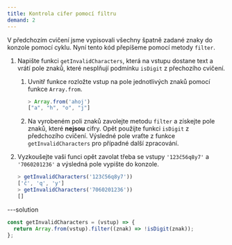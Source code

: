 ```yaml
---
title: Kontrola cifer pomocí filtru
demand: 2
---
```


V předchozím cvičení jsme vypisovali všechny špatně zadané znaky do konzole pomocí cyklu. Nyní tento kód přepíšeme pomocí metody `filter`.

1. Napište funkci `getInvalidCharacters`, která na vstupu dostane text a vrátí pole znaků, které nesplňují podmínku `isDigit` z přechozího cvičení.

   1. Uvnitř funkce rozložte vstup na pole jednotlivých znaků pomocí funkce `Array.from`.

      ```js
      > Array.from('ahoj')
      ["a", "h", "o", "j"]
      ```

   1. Na vyrobeném poli znaků zavolejte metodu `filter` a získejte pole znaků, které **nejsou** cifry. Opět použijte funkci `isDigit` z předchozího cvičení. Výsledné pole vraťte z funkce `getInvalidCharacters` pro případné další zpracování.

1. Vyzkoušejte vaši funci opět zavolat třeba se vstupy `'123č56q8y7'` a `'7060201236'` a výsledná pole vypište do konzole.

   ```js
   > getInvalidCharacters('123č56q8y7'))
   ['č', 'q', 'y']
   > getInvalidCharacters('7060201236'))
   []
   ```

---solution

```js
const getInvalidCharacters = (vstup) => {
  return Array.from(vstup).filter((znak) => !isDigit(znak));
};
```
